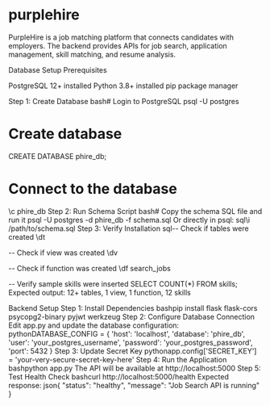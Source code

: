 # purplehire
PurpleHire is a job matching platform that connects candidates with employers. The backend provides APIs for job search, application management, skill matching, and resume analysis.



Database Setup
Prerequisites

PostgreSQL 12+ installed
Python 3.8+ installed
pip package manager

Step 1: Create Database
bash# Login to PostgreSQL
psql -U postgres

# Create database
CREATE DATABASE phire_db;

# Connect to the database
\c phire_db
Step 2: Run Schema Script
bash# Copy the schema SQL file and run it
psql -U postgres -d phire_db -f schema.sql
Or directly in psql:
sql\i /path/to/schema.sql
Step 3: Verify Installation
sql-- Check if tables were created
\dt

-- Check if view was created
\dv

-- Check if function was created
\df search_jobs

-- Verify sample skills were inserted
SELECT COUNT(*) FROM skills;
Expected output: 12+ tables, 1 view, 1 function, 12 skills

Backend Setup
Step 1: Install Dependencies
bashpip install flask flask-cors psycopg2-binary pyjwt werkzeug
Step 2: Configure Database Connection
Edit app.py and update the database configuration:
pythonDATABASE_CONFIG = {
    'host': 'localhost',
    'database': 'phire_db',
    'user': 'your_postgres_username',
    'password': 'your_postgres_password',
    'port': 5432
}
Step 3: Update Secret Key
pythonapp.config['SECRET_KEY'] = 'your-very-secure-secret-key-here'
Step 4: Run the Application
bashpython app.py
The API will be available at http://localhost:5000
Step 5: Test Health Check
bashcurl http://localhost:5000/health
Expected response:
json{
  "status": "healthy",
  "message": "Job Search API is running"
}

